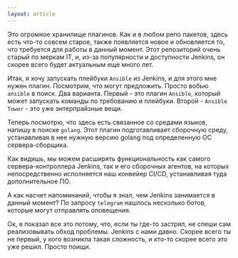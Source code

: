 ```yaml
---
layout: article
---
```

Это огромное хранилище плагинов. Как и в любом репо пакетов, здесь есть что-то совсем старое, также появляется новое и обновляется то, что требуется для работы в данный момент. Этот репозиторий очень старый по меркам IT, и, из-за популярности и доступности Jenkins, он скорее всего будет актуальным еще много лет.

Итак, я хочу запускать плейбуки `Ansible` из Jenkins, и для этого мне нужен плагин. Посмотрим, что могут предложить. Просто вобью `ansible` в поиск. Два варианта. Первый - это плагин `Ansible`, который может запускать команды по требованию и плейбуки. Второй - `Ansible Tower` - это уже энтерпрайзные вещи.

Теперь посмотрю, что здесь есть связанное со средами языков, напишу в поиске `golang`. Этот плагин подготавливает сборочную среду, устанавливая в нее нужную версию golang под определенную ОС сервера-сборщика.

Как видишь, мы можем расширять функциональность как самого сервера-контроллера Jenkins, так и его сборочных агентов, на которых непосредственно исполняется наш конвейер CI/CD, устанавливая туда дополнительное ПО.

А как насчет напоминаний, чтобы я знал, чем Jenkins занимается в данный момент? По запросу `telegram` нашлось несколько ботов, которые могут отправлять оповещения.

Ок, я показал все это потому, что, если ты где-то застрял, не спеши сам реализовывать обход проблемы. Jenkins с нами давно. Скорее всего ты не первый, у кого возникла такая сложность, и кто-то скорее всего это уже решил. Просто поищи.
